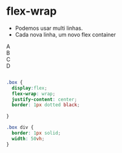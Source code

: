 # flex-wrap

- Podemos usar multi linhas.
- Cada nova linha, um novo flex container

<div class="box">
  <div>A</div>
  <div>B</div>
  <div>C</div>
  <div>D</div>
</div>

```css

.box {
  display:flex;
  flex-wrap: wrap;
  justify-content: center;
  border: 1px dotted black;
  
}

.box div {
  border: 1px solid;
  width: 50vh;
}

```